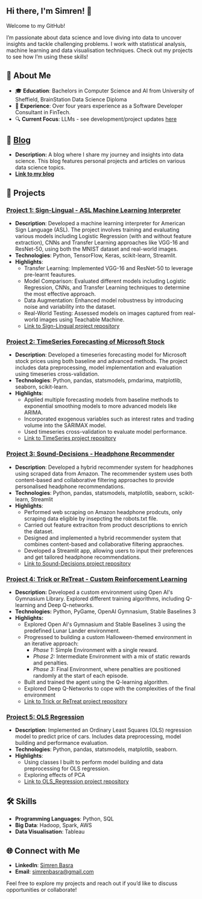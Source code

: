 ## Hi there, I'm Simren! 👋

Welcome to my GitHub! 

I’m passionate about data science and love diving into data to uncover insights and tackle challenging problems.
I work with statistical analysis, machine learning and data visualisation techniques. Check out my projects to see how I’m using these skills!

## 🧑 About Me
- 🎓 **Education**: Bachelors in Computer Science and AI from University of Sheffield, BrainStation Data Science Diploma
- 💼 **Experience**: Over four years experience as a Software Developer Consultant in FinTech.
- 🔍 **Current Focus**: LLMs - see development/project updates [here](https://simrenbasra.github.io/simys-blog/) 

## 📝 [Blog](https://simrenbasra.github.io/simys-blog/)

- **Description:** A blog where I share my journey and insights into data science. This blog features personal projects and articles on various data science topics.
- [**Link to my blog**](https://simrenbasra.github.io/simys-blog/)

## 📂 Projects

### [Project 1: Sign-Lingual - ASL Machine Learning Interpreter](https://github.com/simrenbasra/Sign_Lingual)
- **Description**: Developed a machine learning interpreter for American Sign Language (ASL). The project involves training and evaluating various models including Logistic Regression (with and without feature extraction), CNNs and Transfer Learning approaches like VGG-16 and ResNet-50, using both the MNIST dataset and real-world images.
- **Technologies**: Python, TensorFlow, Keras, scikit-learn, Streamlit.
- **Highlights**:
  - Transfer Learning: Implemented VGG-16 and ResNet-50 to leverage pre-learnt feautures.
  - Model Comparison: Evaluated different models including Logistic Regression, CNNs, and Transfer Learning techniques to determine the most effective approach.
  - Data Augmentation: Enhanced model robustness by introducing noise and variability into the dataset.
  - Real-World Testing: Assessed models on images captured from real-world images using Teachable Machine.
  - [Link to Sign-Lingual project repository](https://github.com/simrenbasra/Sign_Lingual)

### [Project 2: TimeSeries Forecasting of Microsoft Stock](https://github.com/simrenbasra/timeseries)
- **Description**: Developed a timeseries forecasting model for Microsoft stock prices using both baseline and advanced methods. The project includes data preprocessing, model implementation and evaluation using timeseries cross-validation.
- **Technologies**: Python, pandas, statsmodels, pmdarima, matplotlib, seaborn, scikit-learn.
- **Highlights**:
  - Applied multiple forecasting models from baseline methods to exponential smoothing models to more advanced models like ARIMA.
  - Incorporated exogenous variables such as interest rates and trading volume into the SARIMAX model.
  - Used timeseries cross-validation to evaluate model performance.
  - [Link to TimeSeries project repository](https://github.com/simrenbasra/timeseries)

### [Project 3: Sound-Decisions - Headphone Recommender](https://github.com/simrenbasra/sound-decisions)
- **Description**: Developed a hybrid recommender system for headphones using scraped data from Amazon. The recommender system uses both content-based and collaborative filtering approaches to provide personalised headphone recommendations.
- **Technologies**: Python, pandas, statsmodels, matplotlib, seaborn, scikit-learn, Streamlit
- **Highlights**:
  - Performed web scraping on Amazon headphone prodcuts, only scraping data eligible by insepcting the robots.txt file.
  - Carried out feature extraciton from product descriptions to enrich the dataset.
  - Designed and implemented a hybrid recommender system that combines content-based and collaborative filtering appraoches.
  - Developed a Streamlit app, allowing users to input their preferences and get tailored headphone recommendations.
  - [Link to Sound-Decisions project repository](https://github.com/simrenbasra/sound-decisions)

### [Project 4: Trick or ReTreat - Custom Reinforcement Learning](https://github.com/simrenbasra/Trick_Or_ReTreat)
- **Description:** Developed a custom environment using Open AI's Gymnasium Library. Explored different training algorithms, including Q-learning and Deep Q-networks.
- **Technologies:** Python, PyGame, OpenAI Gymnasium, Stable Baselines 3
- **Highlights:**
  - Explored Open AI's Gymnasium and Stable Baselines 3 using the predefined Lunar Lander environment.
  - Progressed to building a custom Halloween-themed environment in an iterative approach:
      - _Phase 1:_ Simple Environment with a single reward.
      - _Phase 2:_ Intermediate Environment with a mix of static rewards and penalties.
      - _Phase 3:_ Final Environment, where penalties are positioned randomly at the start of each episode.
  - Built and trained the agent using the Q-learning algorithm.
  - Explored Deep Q-Networks to cope with the complexities of the final environment
  - [Link to Trick or ReTreat project repository](https://github.com/simrenbasra/Trick_Or_ReTreat)
    
### [Project 5: OLS Regression](https://github.com/simrenbasra/OLS_Regression)
- **Description**:  Implemented an Ordinary Least Squares (OLS) regression model to predict price of cars. Includes data preprocessing, model building and performance evaluation.
- **Technologies**: Python, pandas, statsmodels, matplotlib, seaborn.
- **Highlights**:
  - Using classes I built to perform model building and data preprocessing for OLS regression.
  - Exploring effects of PCA 
  - [Link to OLS_Regression project repository](https://github.com/simrenbasra/OLS_Regression)
    
## 🛠 Skills
- **Programming Languages**: Python, SQL
- **Big Data**: Hadoop, Spark, AWS
- **Data Visualisation**: Tableau

## 🌐 Connect with Me
- **LinkedIn**: [Simren Basra](https://www.linkedin.com/in/simrenbasra/)
- **Email**: simrenbasra@gmail.com

Feel free to explore my projects and reach out if you’d like to discuss opportunities or collaborate!
